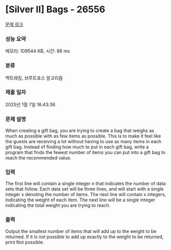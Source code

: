 # [Silver II] Bags - 26556 

[문제 링크](https://www.acmicpc.net/problem/26556) 

### 성능 요약

메모리: 109544 KB, 시간: 88 ms

### 분류

백트래킹, 브루트포스 알고리즘

### 제출 일자

2025년 1월 7일 16:43:36

### 문제 설명

<p>When creating a gift bag, you are trying to create a bag that weighs as much as possible with as few items as possible. This is to make it feel like the guests are receiving a lot without having to use as many items in each gift bag. Instead of finding how much to put in each gift bag, write a program that finds the fewest number of items you can put into a gift bag to reach the recommended value.</p>

### 입력 

 <p>The first line will contain a single integer n that indicates the number of data sets that follow. Each data set will be three lines, and will start with a single integer x denoting the number of items. The next line will contain x integers, indicating the weight of each item. The next line will be a single integer indicating the total weight you are trying to reach.</p>

### 출력 

 <p>Output the smallest number of items that will add up to the weight to be returned. If it is not possible to add up exactly to the weight to be returned, print Not possible.</p>

